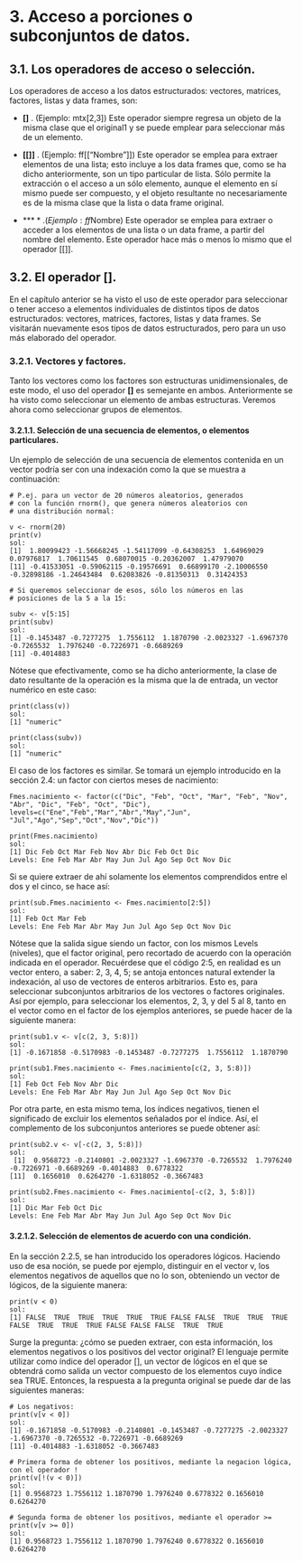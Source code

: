 # 3. Acceso a porciones o subconjuntos de datos.

## 3.1. Los operadores de acceso o selección.

Los operadores de acceso a los datos estructurados: vectores, matrices, factores, listas y data frames, son:

* **[]** . (Ejemplo: mtx[2,3]) Este operador siempre regresa un objeto de la misma clase que el original1 y se puede emplear para seleccionar más de un elemento.

* **[[]]** . (Ejemplo: ff[[“Nombre”]]) Este operador se emplea para extraer elementos de una lista; esto incluye a los data frames que, como se ha dicho anteriormente, son un tipo particular de lista. Sólo permite la extracción o el acceso a un sólo elemento, aunque el elemento en sí mismo puede ser compuesto, y el objeto resultante no necesariamente es de la misma clase que la lista o data frame original.

* **$** . (Ejemplo: ff$Nombre) Este operador se emplea para extraer o acceder a los elementos de una lista o un data frame, a partir del nombre del elemento. Este operador hace más o menos lo mismo que el operador [[]].

## 3.2. El operador **[]**.

En el capítulo anterior se ha visto el uso de este operador para seleccionar o tener acceso a elementos individuales de distintos tipos de datos estructurados: vectores, matrices, factores, listas y data frames. Se visitarán nuevamente esos tipos de datos estructurados, pero para un uso más elaborado del operador.

### 3.2.1. Vectores y factores.

Tanto los vectores como los factores son estructuras unidimensionales, de este modo, el uso del operador **[]** es semejante en ambos. Anteriormente se ha visto como seleccionar un elemento de ambas estructuras. Veremos ahora como seleccionar grupos de elementos.

#### 3.2.1.1. Selección de una secuencia de elementos, o elementos particulares.

Un ejemplo de selección de una secuencia de elementos contenida en un vector podría ser con una indexación como la que se muestra a continuación:

```{r}
# P.ej. para un vector de 20 números aleatorios, generados
# con la función rnorm(), que genera números aleatorios con
# una distribución normal:

v <- rnorm(20)
print(v)
sol:
[1]  1.80099423 -1.56668245 -1.54117099 -0.64308253  1.64969029  0.07976817  1.70611545  0.68070015 -0.20362007  1.47979070
[11] -0.41533051 -0.59062115 -0.19576691  0.66899170 -2.10006550 -0.32898186 -1.24643484  0.62083826 -0.81350313  0.31424353

# Si queremos seleccionar de esos, sólo los números en las
# posiciones de la 5 a la 15:

subv <- v[5:15]
print(subv)
sol:
[1] -0.1453487 -0.7277275  1.7556112  1.1870790 -2.0023327 -1.6967370 -0.7265532  1.7976240 -0.7226971 -0.6689269
[11] -0.4014883
```

Nótese que efectivamente, como se ha dicho anteriormente, la clase de dato resultante de la operación es la misma que la de entrada, un vector numérico en este caso:

```{r}
print(class(v))
sol:
[1] "numeric"

print(class(subv))
sol:
[1] "numeric"
```

El caso de los factores es similar. Se tomará un ejemplo introducido en la sección 2.4: un factor con ciertos meses de nacimiento:

```{r}
Fmes.nacimiento <- factor(c("Dic", "Feb", "Oct", "Mar", "Feb", "Nov", "Abr", "Dic", "Feb", "Oct", "Dic"), levels=c("Ene","Feb","Mar","Abr","May","Jun", "Jul","Ago","Sep","Oct","Nov","Dic"))

print(Fmes.nacimiento)
sol:
[1] Dic Feb Oct Mar Feb Nov Abr Dic Feb Oct Dic
Levels: Ene Feb Mar Abr May Jun Jul Ago Sep Oct Nov Dic
```

Si se quiere extraer de ahí solamente los elementos comprendidos entre el dos y el cinco, se hace así:

```{r}
print(sub.Fmes.nacimiento <- Fmes.nacimiento[2:5])
sol:
[1] Feb Oct Mar Feb
Levels: Ene Feb Mar Abr May Jun Jul Ago Sep Oct Nov Dic
```

Nótese que la salida sigue siendo un factor, con los mismos Levels (niveles), que el factor original, pero recortado de acuerdo con la operación indicada en el operador. Recuérdese que el código 2:5, en realidad es un vector entero, a saber: 2, 3, 4, 5; se antoja entonces natural extender la indexación, al uso de vectores de enteros arbitrarios. Esto es, para seleccionar subconjuntos arbitrarios de los vectores o factores originales. Así por ejemplo, para seleccionar los elementos, 2, 3, y del 5 al 8, tanto en el vector como en el factor de los ejemplos anteriores, se puede hacer de la siguiente manera:

```{r}
print(sub1.v <- v[c(2, 3, 5:8)])
sol:
[1] -0.1671858 -0.5170983 -0.1453487 -0.7277275  1.7556112  1.1870790

print(sub1.Fmes.nacimiento <- Fmes.nacimiento[c(2, 3, 5:8)])
sol:
[1] Feb Oct Feb Nov Abr Dic
Levels: Ene Feb Mar Abr May Jun Jul Ago Sep Oct Nov Dic
```

Por otra parte, en esta mismo tema, los índices negativos, tienen el significado de excluir los elementos señalados por el índice. Así, el complemento de los subconjuntos anteriores se puede obtener así:

```{r}
print(sub2.v <- v[-c(2, 3, 5:8)])
sol:
 [1]  0.9568723 -0.2140801 -2.0023327 -1.6967370 -0.7265532  1.7976240 -0.7226971 -0.6689269 -0.4014883  0.6778322
[11]  0.1656010  0.6264270 -1.6318052 -0.3667483

print(sub2.Fmes.nacimiento <- Fmes.nacimiento[-c(2, 3, 5:8)])
sol:
[1] Dic Mar Feb Oct Dic
Levels: Ene Feb Mar Abr May Jun Jul Ago Sep Oct Nov Dic
```

#### 3.2.1.2. Selección de elementos de acuerdo con una condición.

En la sección 2.2.5, se han introducido los operadores lógicos. Haciendo uso de esa noción, se puede por ejemplo, distinguir en el vector v, los elementos negativos de aquellos que no lo son, obteniendo un vector de lógicos, de la siguiente manera:

```{r}
print(v < 0)
sol:
[1] FALSE  TRUE  TRUE  TRUE  TRUE  TRUE FALSE FALSE  TRUE  TRUE  TRUE FALSE  TRUE  TRUE  TRUE FALSE FALSE FALSE  TRUE  TRUE
```

Surge la pregunta: ¿cómo se pueden extraer, con esta información, los elementos negativos o los positivos del vector original? El lenguaje permite utilizar como índice del operador [], un vector de lógicos en el que se obtendrá como salida un vector compuesto de los elementos cuyo índice sea TRUE. Entonces, la respuesta a la pregunta original se puede dar de las siguientes maneras:

```{r}
# Los negativos:
print(v[v < 0])
sol:
[1] -0.1671858 -0.5170983 -0.2140801 -0.1453487 -0.7277275 -2.0023327 -1.6967370 -0.7265532 -0.7226971 -0.6689269
[11] -0.4014883 -1.6318052 -0.3667483

# Primera forma de obtener los positivos, mediante la negacion lógica, con el operador !
print(v[!(v < 0)])
sol:
[1] 0.9568723 1.7556112 1.1870790 1.7976240 0.6778322 0.1656010 0.6264270

# Segunda forma de obtener los positivos, mediante el operador >=
print(v[v >= 0])
sol:
[1] 0.9568723 1.7556112 1.1870790 1.7976240 0.6778322 0.1656010 0.6264270
```


